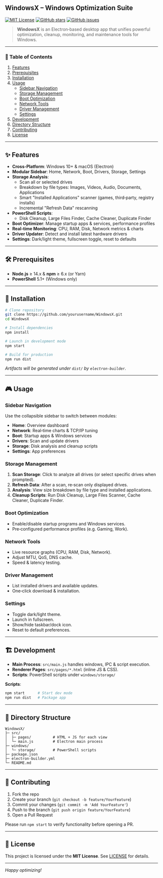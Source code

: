 ## WindowsX – Windows Optimization Suite

[![MIT License](https://img.shields.io/badge/License-MIT-blue.svg)](LICENSE)  [![GitHub stars](https://img.shields.io/github/stars/yourusername/WindowsX?style=social)](https://github.com/yourusername/WindowsX/stargazers)  [![GitHub issues](https://img.shields.io/github/issues/yourusername/WindowsX)](https://github.com/yourusername/WindowsX/issues)

> **WindowsX** is an Electron‑based desktop app that unifies powerful optimization, cleanup, monitoring, and maintenance tools for Windows.

---

### 📌 Table of Contents
1. [Features](#features)
2. [Prerequisites](#prerequisites)
3. [Installation](#installation)
4. [Usage](#usage)
   - [Sidebar Navigation](#sidebar-navigation)
   - [Storage Management](#storage-management)
   - [Boot Optimization](#boot-optimization)
   - [Network Tools](#network-tools)
   - [Driver Management](#driver-management)
   - [Settings](#settings)
5. [Development](#development)
6. [Directory Structure](#directory-structure)
7. [Contributing](#contributing)
8. [License](#license)

---

## ✨ Features
- **Cross‑Platform**: Windows 10+ & macOS (Electron)
- **Modular Sidebar**: Home, Network, Boot, Drivers, Storage, Settings
- **Storage Analysis**:
  - Scan all or selected drives
  - Breakdown by file types: Images, Videos, Audio, Documents, Applications
  - Smart "Installed Applications" scanner (games, third‑party, registry installs)
  - Incremental "Refresh Data" rescanning
- **PowerShell Scripts**:
  - Disk Cleanup, Large Files Finder, Cache Cleaner, Duplicate Finder
- **Boot Optimizer**: Manage startup apps & services, performance profiles
- **Real‑time Monitoring**: CPU, RAM, Disk, Network metrics & charts
- **Driver Updater**: Detect and install latest hardware drivers
- **Settings**: Dark/light theme, fullscreen toggle, reset to defaults

---

## 🛠 Prerequisites
- **Node.js** ≥ 14.x & **npm** ≥ 6.x (or Yarn)  
- **PowerShell** 5.1+ (Windows only)

---

## 🚀 Installation
```bash
# Clone repository
git clone https://github.com/yourusername/WindowsX.git
cd WindowsX

# Install dependencies
npm install

# Launch in development mode
npm start

# Build for production
npm run dist
```  
*Artifacts will be generated under `dist/` by `electron-builder`.*

---

## 🎮 Usage
### Sidebar Navigation
Use the collapsible sidebar to switch between modules:
- **Home**: Overview dashboard
- **Network**: Real‑time charts & TCP/IP tuning
- **Boot**: Startup apps & Windows services
- **Drivers**: Scan and update drivers
- **Storage**: Disk analysis and cleanup scripts
- **Settings**: App preferences

### Storage Management
1. **Scan Storage**: Click to analyze all drives (or select specific drives when prompted).  
2. **Refresh Data**: After a scan, re‑scan only displayed drives.  
3. **Analysis**: View size breakdown by file type and installed applications.  
4. **Cleanup Scripts**: Run Disk Cleanup, Large Files Scanner, Cache Cleaner, Duplicate Finder.

### Boot Optimization
- Enable/disable startup programs and Windows services.  
- Pre‑configured performance profiles (e.g. Gaming, Work).

### Network Tools
- Live resource graphs (CPU, RAM, Disk, Network).  
- Adjust MTU, QoS, DNS cache.  
- Speed & latency testing.

### Driver Management
- List installed drivers and available updates.  
- One‑click download & installation.

### Settings
- Toggle dark/light theme.  
- Launch in fullscreen.  
- Show/hide taskbar/dock icon.  
- Reset to default preferences.

---

## 🏗 Development
- **Main Process**: `src/main.js` handles windows, IPC & script execution.  
- **Renderer Pages**: `src/pages/*.html` (inline JS & CSS).  
- **Scripts**: PowerShell scripts under `windows/storage/`

**Scripts**:
```bash
npm start      # Start dev mode
npm run dist   # Package app
```

---

## 📁 Directory Structure
```
WindowsX/
├─ src/
│  ├─ pages/          # HTML + JS for each view
│  └─ main.js         # Electron main process
├─ windows/
│  └─ storage/        # PowerShell scripts
├─ package.json
├─ electron-builder.yml
└─ README.md
```

---

## 🤝 Contributing
1. Fork the repo  
2. Create your branch (`git checkout -b feature/YourFeature`)  
3. Commit your changes (`git commit -m 'Add YourFeature'`)  
4. Push to the branch (`git push origin feature/YourFeature`)  
5. Open a Pull Request

Please run `npm start` to verify functionality before opening a PR.

---

## 📄 License
This project is licensed under the **MIT License**. See [LICENSE](LICENSE) for details.

---

*Happy optimizing!*

























